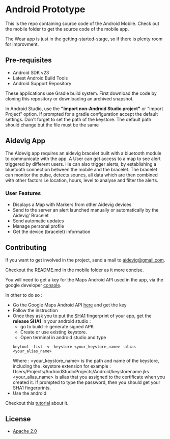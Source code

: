 # Android Prototype

This is the repo containing source code of the Android Mobile. Check out the mobile folder to get the source code of the mobile app.

The Wear app is just in the getting-started-stage, so if there is plenty room for improvment. 

## Pre-requisites 

* Android SDK v23
* Latest Android Build Tools
* Android Support Repository

These applications use Gradle build system.
First download the code by cloning this repository or downloading an archived snapshot.

In Android Studio, use the **"Import non-Android Studio project"** or "Import Project" option. If prompted for a gradle configuration accept the default settings.
Don't forget to set the path of the keystore. The default path should change but the file must be the same

## Aidevig App

The Aidevig app requires an aidevig bracelet built with a bluetooth module to communicate with the app. 
A User can get access to a map to see alert triggered by different users. He can also trigger alerts, by establishing a bluetooth connection between the mobile and the bracelet.
The bracelet can monitor the pulse, detects souncs, all data which are then combined with other factors i.e location, hours, level to analyse and filter the alerts.

### User Features 

* Displays a Map with Markers from other Aidevig devices
* Send to the server an alert launched manually or automatically by the Aidevig' Bracelet 
* Send automatic updates
* Manage personal profile
* Get the device (bracelet) information

## Contributing 

If you want to get involved in the project, send a mail to aidevig@gmail.com.

Checkout the README.md in the mobile folder as it more concise.

You will need to get a key for the Maps Android API used in the app,  via the google developer [console](https://console.developers.google.com).

In other to do so : 

* Go the Google Maps Android API [here](https://developers.google.com/maps/documentation/android-api/) and get the key
* Follow the instruction
* Once they ask you to put the [SHA1](https://en.wikipedia.org/wiki/SHA-1) fingerprint of your app, get the **release SHA1** in your android studio : 
  * go to build -> generate signed APK
  * Create or use existing keystore.
  * Open terminal in android studio and type
  ````
  keytool -list -v -keystore <your_keystore_name> -alias <your_alias_name>
  ````
  Where : <your_keystore_name> is the path and name of the keystore, including the .keystore extension for example : Users/Projects/AndroidStudioProjects/Android/keystorename.jks
          <your_alias_name> is alias that you assigned to the certificate when you created it.
  If prompted to type the password, then you should get your SHA1 fingerprints.
* Use the android 

Checkout this [tutorial](http://android-er.blogspot.in/2012/12/displaying-sha1-certificate-fingerprint.html) about it.

## License

* [Apache 2.0](http://www.apache.org/licenses/LICENSE-2.0)

